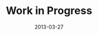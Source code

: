 ---
layout: default
title: Work in Progress
model-id: 5
date: 2013-03-27
img: game.png
alt: image-alt
description: More to Come!

---
